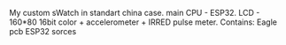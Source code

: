 My custom sWatch in standart china case. main CPU - ESP32. LCD - 160*80 16bit color + accelerometer + IRRED pulse meter.
Contains:
Eagle pcb
ESP32 sorces